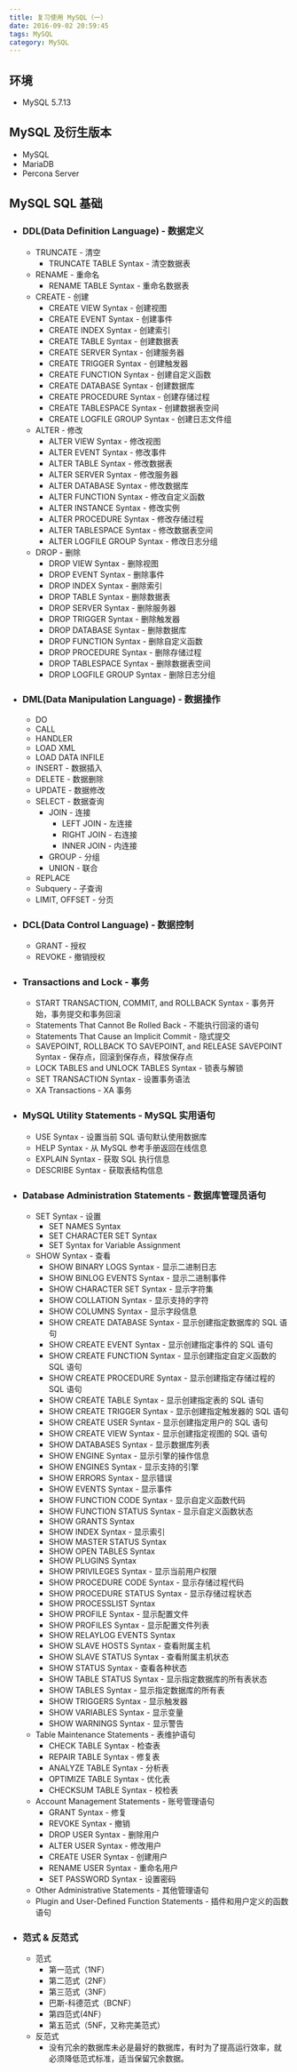 ```yaml
---
title: 复习使用 MySQL（一）
date: 2016-09-02 20:59:45
tags: MySQL
category: MySQL
---
```


## 环境

- MySQL 5.7.13

## MySQL 及衍生版本

- MySQL
- MariaDB
- Percona Server


## MySQL SQL 基础

- ### DDL(Data Definition Language) - 数据定义
	- TRUNCATE - 清空
		- TRUNCATE TABLE Syntax - 清空数据表
	- RENAME - 重命名
		- RENAME TABLE Syntax - 重命名数据表
	- CREATE - 创建
		- CREATE VIEW Syntax - 创建视图
		- CREATE EVENT Syntax - 创建事件
		- CREATE INDEX Syntax - 创建索引
		- CREATE TABLE Syntax - 创建数据表
		- CREATE SERVER Syntax - 创建服务器
		- CREATE TRIGGER Syntax - 创建触发器
		- CREATE FUNCTION Syntax - 创建自定义函数
		- CREATE DATABASE Syntax - 创建数据库
		- CREATE PROCEDURE Syntax - 创建存储过程
		- CREATE TABLESPACE Syntax - 创建数据表空间
		- CREATE LOGFILE GROUP Syntax - 创建日志文件组
	- ALTER - 修改
		- ALTER VIEW Syntax - 修改视图
		- ALTER EVENT Syntax - 修改事件
		- ALTER TABLE Syntax - 修改数据表
		- ALTER SERVER Syntax - 修改服务器
		- ALTER DATABASE Syntax - 修改数据库
		- ALTER FUNCTION Syntax - 修改自定义函数
		- ALTER INSTANCE Syntax - 修改实例
		- ALTER PROCEDURE Syntax - 修改存储过程
		- ALTER TABLESPACE Syntax - 修改数据表空间
		- ALTER LOGFILE GROUP Syntax - 修改日志分组
	- DROP - 删除
		- DROP VIEW Syntax - 删除视图
		- DROP EVENT Syntax - 删除事件
		- DROP INDEX Syntax - 删除索引
		- DROP TABLE Syntax - 删除数据表
		- DROP SERVER Syntax - 删除服务器
		- DROP TRIGGER Syntax - 删除触发器
		- DROP DATABASE Syntax - 删除数据库
		- DROP FUNCTION Syntax - 删除自定义函数
		- DROP PROCEDURE Syntax - 删除存储过程
		- DROP TABLESPACE Syntax - 删除数据表空间
		- DROP LOGFILE GROUP Syntax - 删除日志分组
- ### DML(Data Manipulation Language) - 数据操作
	- DO
	- CALL
	- HANDLER
	- LOAD XML
	- LOAD DATA INFILE
	- INSERT - 数据插入
	- DELETE - 数据删除
	- UPDATE - 数据修改
	- SELECT - 数据查询
		- JOIN - 连接
			- LEFT JOIN - 左连接
			- RIGHT JOIN - 右连接
			- INNER JOIN - 内连接
		- GROUP - 分组
		- UNION - 联合
	- REPLACE
	- Subquery - 子查询
	- LIMIT, OFFSET - 分页
- ### DCL(Data Control Language) - 数据控制
	- GRANT - 授权
	- REVOKE - 撤销授权
- ### Transactions and Lock - 事务
	- START TRANSACTION, COMMIT, and ROLLBACK Syntax - 事务开始，事务提交和事务回滚
	- Statements That Cannot Be Rolled Back - 不能执行回滚的语句
	- Statements That Cause an Implicit Commit - 隐式提交
	- SAVEPOINT, ROLLBACK TO SAVEPOINT, and RELEASE SAVEPOINT Syntax - 保存点，回滚到保存点，释放保存点
	- LOCK TABLES and UNLOCK TABLES Syntax - 锁表与解锁
	- SET TRANSACTION Syntax - 设置事务语法
	- XA Transactions - XA 事务
- ### MySQL Utility Statements - MySQL 实用语句
	- USE Syntax - 设置当前 SQL 语句默认使用数据库
	- HELP Syntax - 从 MySQL 参考手册返回在线信息
	- EXPLAIN Syntax - 获取 SQL 执行信息
	- DESCRIBE Syntax - 获取表结构信息
- ### Database Administration Statements - 数据库管理员语句
	- SET Syntax - 设置
		- SET NAMES Syntax
		- SET CHARACTER SET Syntax
		- SET Syntax for Variable Assignment
	- SHOW Syntax - 查看
		- SHOW BINARY LOGS Syntax - 显示二进制日志
		- SHOW BINLOG EVENTS Syntax - 显示二进制事件
		- SHOW CHARACTER SET Syntax - 显示字符集
		- SHOW COLLATION Syntax - 显示支持的字符
		- SHOW COLUMNS Syntax - 显示字段信息
		- SHOW CREATE DATABASE Syntax - 显示创建指定数据库的 SQL 语句
		- SHOW CREATE EVENT Syntax - 显示创建指定事件的 SQL 语句
		- SHOW CREATE FUNCTION Syntax - 显示创建指定自定义函数的 SQL 语句
		- SHOW CREATE PROCEDURE Syntax - 显示创建指定存储过程的 SQL 语句
		- SHOW CREATE TABLE Syntax - 显示创建指定表的 SQL 语句
		- SHOW CREATE TRIGGER Syntax - 显示创建指定触发器的 SQL 语句
		- SHOW CREATE USER Syntax - 显示创建指定用户的 SQL 语句
		- SHOW CREATE VIEW Syntax - 显示创建指定视图的 SQL 语句
		- SHOW DATABASES Syntax - 显示数据库列表
		- SHOW ENGINE Syntax - 显示引擎的操作信息
		- SHOW ENGINES Syntax - 显示支持的引擎
		- SHOW ERRORS Syntax - 显示错误
		- SHOW EVENTS Syntax - 显示事件
		- SHOW FUNCTION CODE Syntax - 显示自定义函数代码
		- SHOW FUNCTION STATUS Syntax - 显示自定义函数状态
		- SHOW GRANTS Syntax
		- SHOW INDEX Syntax - 显示索引
		- SHOW MASTER STATUS Syntax
		- SHOW OPEN TABLES Syntax
		- SHOW PLUGINS Syntax
		- SHOW PRIVILEGES Syntax - 显示当前用户权限
		- SHOW PROCEDURE CODE Syntax - 显示存储过程代码
		- SHOW PROCEDURE STATUS Syntax - 显示存储过程状态
		- SHOW PROCESSLIST Syntax
		- SHOW PROFILE Syntax - 显示配置文件
		- SHOW PROFILES Syntax - 显示配置文件列表
		- SHOW RELAYLOG EVENTS Syntax
		- SHOW SLAVE HOSTS Syntax - 查看附属主机
		- SHOW SLAVE STATUS Syntax - 查看附属主机状态
		- SHOW STATUS Syntax - 查看各种状态
		- SHOW TABLE STATUS Syntax - 显示指定数据库的所有表状态
		- SHOW TABLES Syntax - 显示指定数据库的所有表
		- SHOW TRIGGERS Syntax - 显示触发器
		- SHOW VARIABLES Syntax - 显示变量
		- SHOW WARNINGS Syntax - 显示警告
	- Table Maintenance Statements - 表维护语句
		- CHECK TABLE Syntax - 检查表
		- REPAIR TABLE Syntax - 修复表
		- ANALYZE TABLE Syntax - 分析表
		- OPTIMIZE TABLE Syntax - 优化表
		- CHECKSUM TABLE Syntax - 校检表
	- Account Management Statements - 账号管理语句
		- GRANT Syntax - 修复
		- REVOKE Syntax - 撤销
		- DROP USER Syntax - 删除用户
		- ALTER USER Syntax - 修改用户
		- CREATE USER Syntax - 创建用户
		- RENAME USER Syntax - 重命名用户
		- SET PASSWORD Syntax - 设置密码
	- Other Administrative Statements - 其他管理语句
	- Plugin and User-Defined Function Statements - 插件和用户定义的函数语句
- ### 范式 & 反范式
	- 范式
		- 第一范式（1NF）
		- 第二范式（2NF）
		- 第三范式（3NF）
		- 巴斯-科德范式（BCNF）
		- 第四范式(4NF）
		- 第五范式（5NF，又称完美范式）
	- 反范式
		- 没有冗余的数据库未必是最好的数据库，有时为了提高运行效率，就必须降低范式标准，适当保留冗余数据。
